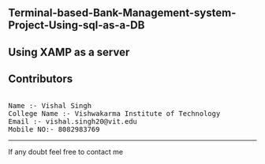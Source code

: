 ## Terminal-based-Bank-Management-system-Project-Using-sql-as-a-DB

## Using XAMP as  a server

## Contributors
<pre>

Name :- Vishal Singh
College Name :- Vishwakarma Institute of Technology
Email :- vishal.singh20@vit.edu
Mobile NO:- 8082983769
</pre>
---
If any doubt feel free to contact me
